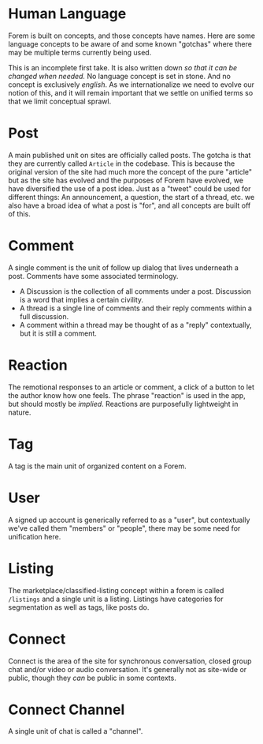 # Human Language

Forem is built on concepts, and those concepts have names. Here are some language concepts to be aware of and some known "gotchas" where there may be multiple terms currently being used.

This is an incomplete first take. It is also written down _so that it can be changed when needed._ No language concept is set in stone. And no concept is exclusively _english_. As we internationalize we need to evolve our notion of this, and it will remain important that we settle on unified terms so that we limit conceptual sprawl.

# Post

A main published unit on sites are officially called posts. The gotcha is that they are currently called `Article` in the codebase. This is because the original version of the site had much more the concept of the pure "article" but as the site has evolved and the purposes of Forem have evolved, we have diversified the use of a post idea. Just as a "tweet" could be used for different things: An announcement, a question, the start of a thread, etc. we also have a broad idea of what a post is "for", and all concepts are built off of this.

# Comment

A single comment is the unit of follow up dialog that lives underneath a post. Comments have some associated terminology.
  - A Discussion is the collection of all comments under a post. Discussion is a word that implies a certain civility.
  - A thread is a single line of comments and their reply comments within a full discussion.
  - A comment within a thread may be thought of as a "reply" contextually, but it is still a comment.

# Reaction

The remotional responses to an article or comment, a click of a button to let the author know how one feels. The phrase "reaction" is used in the app, but should mostly be _implied_. Reactions are purposefully lightweight in nature.

# Tag

A tag is the main unit of organized content on a Forem.

# User

A signed up account is generically referred to as a "user", but contextually we've called them "members" or "people", there may be some need for unification here.

# Listing

The marketplace/classified-listing concept within a forem is called `/listings` and a single unit is a listing. Listings have categories for segmentation as well as tags, like posts do.

# Connect

Connect is the area of the site for synchronous conversation, closed group chat and/or video or audio conversation. It's generally not as site-wide or public, though they _can_ be public in some contexts.

# Connect Channel

A single unit of chat is called a "channel".


